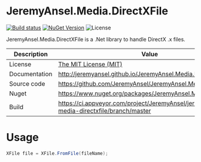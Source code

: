 # JeremyAnsel.Media.DirectXFile

[![Build status](https://ci.appveyor.com/api/projects/status/y6wld50osy0hm3le/branch/master?svg=true)](https://ci.appveyor.com/project/JeremyAnsel/jeremyansel-media-directxfile/branch/master)
[![NuGet Version](https://buildstats.info/nuget/JeremyAnsel.Media.DirectXFile)](https://www.nuget.org/packages/JeremyAnsel.Media.DirectXFile)
![License](https://img.shields.io/github/license/JeremyAnsel/JeremyAnsel.Media.DirectXFile)

JeremyAnsel.Media.DirectXFile is a .Net library to handle DirectX .x files.

Description     | Value
----------------|----------------
License         | [The MIT License (MIT)](https://github.com/JeremyAnsel/JeremyAnsel.Media.DirectXFile/blob/master/LICENSE.txt)
Documentation   | http://jeremyansel.github.io/JeremyAnsel.Media.DirectXFile
Source code     | https://github.com/JeremyAnsel/JeremyAnsel.Media.DirectXFile
Nuget           | https://www.nuget.org/packages/JeremyAnsel.Media.DirectXFile
Build           | https://ci.appveyor.com/project/JeremyAnsel/jeremyansel-media-directxfile/branch/master

# Usage

```csharp
XFile file = XFile.FromFile(fileName);
```
